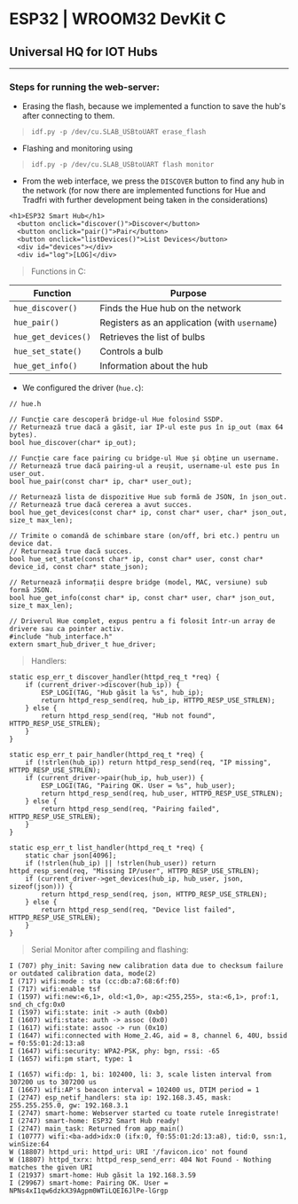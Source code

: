 # **ESP32 | WROOM32 DevKit C** 

## Universal HQ for IOT Hubs

---

### Steps for running the web-server:

- Erasing the flash, because we implemented a function to save the hub's after connecting to them.
> `idf.py -p /dev/cu.SLAB_USBtoUART erase_flash`

- Flashing and monitoring using 
> `idf.py -p /dev/cu.SLAB_USBtoUART flash monitor`

- From the web interface, we press the `DISCOVER` button to find any hub in the network
(for now there are implemented functions for Hue and Tradfri with further development being taken in the considerations)
```
<h1>ESP32 Smart Hub</h1>
  <button onclick="discover()">Discover</button>
  <button onclick="pair()">Pair</button>
  <button onclick="listDevices()">List Devices</button>
  <div id="devices"></div>
  <div id="log">[LOG]</div>
```

> Functions in C:

| Function            | Purpose                                         |
| ------------------- | ----------------------------------------------- |
| `hue_discover()`    | Finds the Hue hub on the network                |
| `hue_pair()`        | Registers as an application (with `username`)   |
| `hue_get_devices()` | Retrieves the list of bulbs                     |
| `hue_set_state()`   | Controls a bulb                                 |
| `hue_get_info()`    | Information about the hub                       |

- We configured the driver (`hue.c`):
```
// hue.h

// Funcție care descoperă bridge-ul Hue folosind SSDP.
// Returnează true dacă a găsit, iar IP-ul este pus în ip_out (max 64 bytes).
bool hue_discover(char* ip_out);

// Funcție care face pairing cu bridge-ul Hue și obține un username.
// Returnează true dacă pairing-ul a reușit, username-ul este pus în user_out.
bool hue_pair(const char* ip, char* user_out);

// Returnează lista de dispozitive Hue sub formă de JSON, în json_out.
// Returnează true dacă cererea a avut succes.
bool hue_get_devices(const char* ip, const char* user, char* json_out, size_t max_len);

// Trimite o comandă de schimbare stare (on/off, bri etc.) pentru un device dat.
// Returnează true dacă succes.
bool hue_set_state(const char* ip, const char* user, const char* device_id, const char* state_json);

// Returnează informații despre bridge (model, MAC, versiune) sub formă JSON.
bool hue_get_info(const char* ip, const char* user, char* json_out, size_t max_len);

// Driverul Hue complet, expus pentru a fi folosit într-un array de drivere sau ca pointer activ.
#include "hub_interface.h"
extern smart_hub_driver_t hue_driver;
```

> Handlers:

```
static esp_err_t discover_handler(httpd_req_t *req) {
    if (current_driver->discover(hub_ip)) {
        ESP_LOGI(TAG, "Hub găsit la %s", hub_ip);
        return httpd_resp_send(req, hub_ip, HTTPD_RESP_USE_STRLEN);
    } else {
        return httpd_resp_send(req, "Hub not found", HTTPD_RESP_USE_STRLEN);
    }
}

static esp_err_t pair_handler(httpd_req_t *req) {
    if (!strlen(hub_ip)) return httpd_resp_send(req, "IP missing", HTTPD_RESP_USE_STRLEN);
    if (current_driver->pair(hub_ip, hub_user)) {
        ESP_LOGI(TAG, "Pairing OK. User = %s", hub_user);
        return httpd_resp_send(req, hub_user, HTTPD_RESP_USE_STRLEN);
    } else {
        return httpd_resp_send(req, "Pairing failed", HTTPD_RESP_USE_STRLEN);
    }
}

static esp_err_t list_handler(httpd_req_t *req) {
    static char json[4096];
    if (!strlen(hub_ip) || !strlen(hub_user)) return httpd_resp_send(req, "Missing IP/user", HTTPD_RESP_USE_STRLEN);
    if (current_driver->get_devices(hub_ip, hub_user, json, sizeof(json))) {
        return httpd_resp_send(req, json, HTTPD_RESP_USE_STRLEN);
    } else {
        return httpd_resp_send(req, "Device list failed", HTTPD_RESP_USE_STRLEN);
    }
}
```
> Serial Monitor after compiling and flashing:

```
I (707) phy_init: Saving new calibration data due to checksum failure or outdated calibration data, mode(2)
I (717) wifi:mode : sta (cc:db:a7:68:6f:f0)
I (717) wifi:enable tsf
I (1597) wifi:new:<6,1>, old:<1,0>, ap:<255,255>, sta:<6,1>, prof:1, snd_ch_cfg:0x0
I (1597) wifi:state: init -> auth (0xb0)
I (1607) wifi:state: auth -> assoc (0x0)
I (1617) wifi:state: assoc -> run (0x10)
I (1647) wifi:connected with Home_2.4G, aid = 8, channel 6, 40U, bssid = f0:55:01:2d:13:a8
I (1647) wifi:security: WPA2-PSK, phy: bgn, rssi: -65
I (1657) wifi:pm start, type: 1

I (1657) wifi:dp: 1, bi: 102400, li: 3, scale listen interval from 307200 us to 307200 us
I (1667) wifi:AP's beacon interval = 102400 us, DTIM period = 1
I (2747) esp_netif_handlers: sta ip: 192.168.3.45, mask: 255.255.255.0, gw: 192.168.3.1
I (2747) smart-home: Webserver started cu toate rutele înregistrate!
I (2747) smart-home: ESP32 Smart Hub ready!
I (2747) main_task: Returned from app_main()
I (10777) wifi:<ba-add>idx:0 (ifx:0, f0:55:01:2d:13:a8), tid:0, ssn:1, winSize:64
W (18807) httpd_uri: httpd_uri: URI '/favicon.ico' not found
W (18807) httpd_txrx: httpd_resp_send_err: 404 Not Found - Nothing matches the given URI
I (21937) smart-home: Hub găsit la 192.168.3.59
I (29967) smart-home: Pairing OK. User = NPNs4xI1qw6dzkX39Agpm0WTiLQEI6JlPe-lGrgp
```
